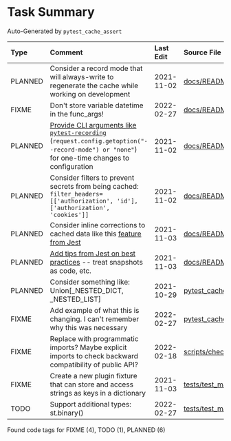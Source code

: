 # Task Summary

Auto-Generated by `pytest_cache_assert`

| Type    | Comment                                                                                                                                                                                                                                                                         | Last Edit   | Source File                                                                                                                                                                                            |
|:--------|:--------------------------------------------------------------------------------------------------------------------------------------------------------------------------------------------------------------------------------------------------------------------------------|:------------|:-------------------------------------------------------------------------------------------------------------------------------------------------------------------------------------------------------|
| PLANNED | Consider a record mode that will always-write to regenerate the cache while working on development                                                                                                                                                                              | 2021-11-02  | [docs/README.md:222](https://github.com/KyleKing/pytest_cache_assert/blame/64fefaeae24ddf2a1817bb41990d01605cf9dc61/docs/README.md#L186)                                                               |
| FIXME   | Don't store variable datetime in the func_args!                                                                                                                                                                                                                                 | 2022-02-27  | [docs/README.md:225](https://github.com/KyleKing/pytest_cache_assert/blame/4e1147d1977b2f0add1b52c711b83edc220e5693/docs/README.md#L225)                                                               |
| PLANNED | [Provide CLI arguments like `pytest-recording`](https://github.com/kiwicom/pytest-recording/blob/484bb887dd43fcaf44149160d57b58a7215e2c8a/src/pytest_recording/plugin.py#L37-L70) (`request.config.getoption("--record-mode") or "none"`) for one-time changes to configuration | 2021-11-02  | [docs/README.md:226](https://github.com/KyleKing/pytest_cache_assert/blame/59b53b867385ee55fb5d6c280931e1200f242f8c/docs/README.md#L191)                                                               |
| PLANNED | Consider filters to prevent secrets from being cached: `filter_headers=[['authorization', 'id'], ['authorization', 'cookies']]`                                                                                                                                                 | 2021-11-02  | [docs/README.md:227](https://github.com/KyleKing/pytest_cache_assert/blame/59b53b867385ee55fb5d6c280931e1200f242f8c/docs/README.md#L192)                                                               |
| PLANNED | Consider inline corrections to cached data like this [feature from Jest](https://jestjs.io/docs/snapshot-testing#inline-snapshots)                                                                                                                                              | 2021-11-03  | [docs/README.md:231](https://github.com/KyleKing/pytest_cache_assert/blame/0b3976e638b5f059cb1d4a8aecd008cee14ae70f/docs/README.md#L228)                                                               |
| PLANNED | [Add tips from Jest on best practices](https://jestjs.io/docs/snapshot-testing#best-practices) -- treat snapshots as code, etc.                                                                                                                                                 | 2021-11-03  | [docs/README.md:234](https://github.com/KyleKing/pytest_cache_assert/blame/0b3976e638b5f059cb1d4a8aecd008cee14ae70f/docs/README.md#L231)                                                               |
| PLANNED | Consider something like: Union[_NESTED_DICT, _NESTED_LIST]                                                                                                                                                                                                                      | 2021-10-29  | [pytest_cache_assert/_check_assert/constants.py:46](https://github.com/KyleKing/pytest_cache_assert/blame/b01f775653f63d2835b2a7f5ca03e224299493fd/pytest_cache_assert/_check_assert/constants.py#L14) |
| FIXME   | Add example of what this is changing. I can't remember why this was necessary                                                                                                                                                                                                   | 2022-02-27  | [pytest_cache_assert/_check_assert/differ.py:115](https://github.com/KyleKing/pytest_cache_assert/blame/3580b89e1b4c59945ef6bec98095bf5d7b39f47e/pytest_cache_assert/_check_assert/differ.py#L115)     |
| FIXME   | Replace with programmatic imports? Maybe explicit imports to check backward compatibility of public API?                                                                                                                                                                        | 2022-02-18  | [scripts/check_imports.py:7](https://github.com/KyleKing/pytest_cache_assert/blame/de5c14ec02a9b3db952957a391ad4fbf317567ae/scripts/check_imports.py#L7)                                               |
| FIXME   | Create a new plugin fixture that can store and access strings as keys in a dictionary                                                                                                                                                                                           | 2021-11-03  | [tests/test_main.py:21](https://github.com/KyleKing/pytest_cache_assert/blame/3320d9ed84f23f3ea8b0723fc38f0b71344472ed/tests/test_main.py#L18)                                                         |
| TODO    | Support additional types: st.binary()                                                                                                                                                                                                                                           | 2022-02-27  | [tests/test_main.py:174](https://github.com/KyleKing/pytest_cache_assert/blame/32a6415482794bfa89c5518fe35737d003b2a745/tests/test_main.py#L174)                                                       |

Found code tags for FIXME (4), TODO (1), PLANNED (6)

<!-- calcipy:skip_tags -->
